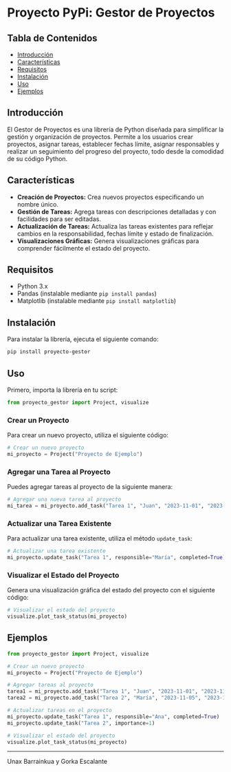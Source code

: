 # Proyecto PyPi: Gestor de Proyectos

## Tabla de Contenidos

- [Introducción](#introducción)
- [Características](#características)
- [Requisitos](#requisitos)
- [Instalación](#instalación)
- [Uso](#uso)
- [Ejemplos](#ejemplos)

## Introducción

El Gestor de Proyectos es una librería de Python diseñada para simplificar la gestión y organización de proyectos. Permite a los usuarios crear proyectos, asignar tareas, establecer fechas límite, asignar responsables y realizar un seguimiento del progreso del proyecto, todo desde la comodidad de su código Python.

## Características

- **Creación de Proyectos:** Crea nuevos proyectos especificando un nombre único.
- **Gestión de Tareas:** Agrega tareas con descripciones detalladas y con facilidades para ser editadas.
- **Actualización de Tareas:** Actualiza las tareas existentes para reflejar cambios en la responsabilidad, fechas límite y estado de finalización.
- **Visualizaciones Gráficas:** Genera visualizaciones gráficas para comprender fácilmente el estado del proyecto.

## Requisitos

- Python 3.x
- Pandas (instalable mediante `pip install pandas`)
- Matplotlib (instalable mediante `pip install matplotlib`)

## Instalación

Para instalar la librería, ejecuta el siguiente comando:

```bash
pip install proyecto-gestor
```

## Uso

Primero, importa la librería en tu script:

```python
from proyecto_gestor import Project, visualize
```

### Crear un Proyecto

Para crear un nuevo proyecto, utiliza el siguiente código:

```python
# Crear un nuevo proyecto
mi_proyecto = Project("Proyecto de Ejemplo")
```

### Agregar una Tarea al Proyecto

Puedes agregar tareas al proyecto de la siguiente manera:

```python
# Agregar una nueva tarea al proyecto
mi_tarea = mi_proyecto.add_task("Tarea 1", "Juan", "2023-11-01", "2023-11-15", 3, 2)
```

### Actualizar una Tarea Existente

Para actualizar una tarea existente, utiliza el método `update_task`:

```python
# Actualizar una tarea existente
mi_proyecto.update_task("Tarea 1", responsible="María", completed=True)
```

### Visualizar el Estado del Proyecto

Genera una visualización gráfica del estado del proyecto con el siguiente código:

```python
# Visualizar el estado del proyecto
visualize.plot_task_status(mi_proyecto)
```

## Ejemplos

```python
from proyecto_gestor import Project, visualize

# Crear un nuevo proyecto
mi_proyecto = Project("Proyecto de Ejemplo")

# Agregar tareas al proyecto
tarea1 = mi_proyecto.add_task("Tarea 1", "Juan", "2023-11-01", "2023-11-15", 3, 2)
tarea2 = mi_proyecto.add_task("Tarea 2", "María", "2023-11-05", "2023-11-20", 2, 1)

# Actualizar tareas en el proyecto
mi_proyecto.update_task("Tarea 1", responsible="Ana", completed=True)
mi_proyecto.update_task("Tarea 2", importance=1)

# Visualizar el estado del proyecto
visualize.plot_task_status(mi_proyecto)
```

---
Unax Barrainkua y Gorka Escalante